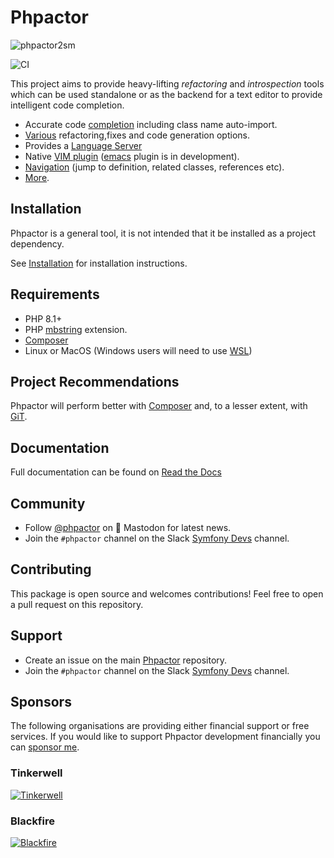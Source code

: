 Phpactor
========

![phpactor2sm](https://user-images.githubusercontent.com/530801/27995098-82e72c4c-64c0-11e7-96d2-f549c711ca8b.png)

![CI](https://github.com/phpactor/phpactor/workflows/CI/badge.svg?branch=master)

This project aims to provide heavy-lifting *refactoring* and *introspection*
tools which can be used standalone or as the backend for a text editor to
provide intelligent code completion.

- Accurate code [completion](https://phpactor.readthedocs.io/en/master/reference/completion.html) including class name auto-import.
- [Various](https://phpactor.readthedocs.io/en/master/reference/refactorings.html) refactoring,fixes and code generation options.
- Provides a [Language Server](https://phpactor.readthedocs.io/en/master/usage/language-server.html)
- Native [VIM plugin](https://phpactor.readthedocs.io/en/master/usage/vim-plugin.html) ([emacs](https://github.com/emacs-php/phpactor.el) plugin is in development).
- [Navigation](https://phpactor.readthedocs.io/en/master/reference/navigation.html) (jump to
  definition, related classes, references etc).
- [More](https://phpactor.readthedocs.io/en/master).

Installation
------------

Phpactor is a general tool, it is not intended that it be installed as a project dependency.

See
[Installation](https://phpactor.readthedocs.io/en/master/usage/standalone.html)
for installation instructions.

Requirements
------------

- PHP 8.1+
- PHP [mbstring](https://www.php.net/manual/en/book.mbstring.php) extension.
- [Composer](https://getcomposer.org/)
- Linux or MacOS (Windows users will need to use [WSL](https://learn.microsoft.com/en-us/windows/wsl/install))

Project Recommendations
-----------------------

Phpactor will perform better with [Composer](https://getcomposer.org) and, to
a lesser extent, with [GiT](https://git-scm.org).

Documentation
-------------

Full documentation can be found on [Read the Docs](https://phpactor.readthedocs.io/en/master)

Community
---------

- Follow [@phpactor](https://phpc.social/@phpactor) on 🦣 Mastodon for latest news.
- Join the `#phpactor` channel on the Slack [Symfony Devs](https://symfony.com/slack-invite) channel.

Contributing
------------

This package is open source and welcomes contributions! Feel free to open a
pull request on this repository.

Support
-------

- Create an issue on the main [Phpactor](https://github.com/phpactor/phpactor) repository.
- Join the `#phpactor` channel on the Slack [Symfony Devs](https://symfony.com/slack-invite) channel.

Sponsors
--------

The following organisations are providing either financial support or free
services. If you would like to support Phpactor development financially you
can [sponsor me](https://github.com/sponsors/dantleech).

### Tinkerwell

[![Tinkerwell](https://user-images.githubusercontent.com/530801/172365695-f60dcd49-315f-48df-b146-7316697a30bd.png)](https://tinkerwell.app/)

### Blackfire

[![Blackfire](https://user-images.githubusercontent.com/530801/172365601-b8263c0a-387f-4ed4-b98f-3ac018eb56d0.png)](https://www.blackfire.io/)

